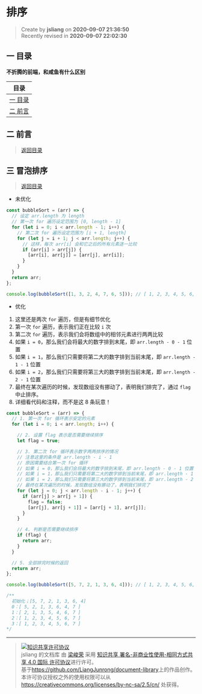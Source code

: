 排序
===

> Create by **jsliang** on **2020-09-07 21:36:50**  
> Recently revised in **2020-09-07 22:02:30**

## <a name="chapter-one" id="chapter-one"></a>一 目录

**不折腾的前端，和咸鱼有什么区别**

| 目录 |
| --- |
| [一 目录](#chapter-one) |
| <a name="catalog-chapter-two" id="catalog-chapter-two"></a>[二 前言](#chapter-two) |

## <a name="chapter-two" id="chapter-two"></a>二 前言

> [返回目录](#chapter-one)

## <a name="chapter-three" id="chapter-three"></a>三 冒泡排序

> [返回目录](#chapter-one)

* 未优化

```js
const bubbleSort = (arr) => {
  // 设定 arr.length 为 length
  // 第一次 for 遍历设定范围为 [0, length - 1]
  for (let i = 0; i < arr.length - 1; i++) {
    // 第二次 for 遍历设定范围为 [i + 1, length]
    for (let j = i + 1; j < arr.length; j++) {
      // 这样，每次 arr[i] 会和它之后的所有元素逐一比较
      if (arr[i] > arr[j]) {
        [arr[i], arr[j]] = [arr[j], arr[i]];
      }
    }
  }
  return arr;
};

console.log(bubbleSort([1, 3, 2, 4, 7, 6, 5])); // [ 1, 2, 3, 4, 5, 6, 7 ]
```

* 优化

1. 这里还是两次 `for` 遍历，但是有细节优化
2. 第一次 `for` 遍历，表示我们正在比较 `i` 次
3. 第二次 `for` 遍历，表示我们会将数组中的相邻元素进行两两比较
4. 如果 `i = 0`，那么我们会将最大的数字排到末尾，即 `arr.length - 0 - 1` 位置
5. 如果 `i = 1`，那么我们只需要将第二大的数字排到当前末尾，即 `arr.length - 1 - 1` 位置
6. 如果 `i = 2`，那么我们只需要将第三大的数字排到当前末尾，即 `arr.length - 2 - 1` 位置
7. 最终在某次遍历的时候，发现数组没有挪动了，表明我们排完了，通过 `flag` 中止排序。
8. 详细看代码和注释，而不是这 8 条玩意！

```js
const bubbleSort = (arr) => {
  // 1. 第一次 for 循环表示安定的元素
  for (let i = 0; i < arr.length; i++) {

    // 2. 设置 flag 表示是否需要继续排序
    let flag = true;

    // 3. 第二次 for 循环表示数字两两排序的情况
    // 注意这里的条件是 arr.length - i - 1
    // 原因需要结合第一次 for 循环
    // 如果 i = 0，那么我们会将最大的数字排到末尾，即 arr.length - 0 - 1 位置
    // 如果 i = 1，那么我们只需要将第二大的数字排到当前末尾，即 arr.length - 1 - 1 位置
    // 如果 i = 2，那么我们只需要将第三大的数字排到当前末尾，即 arr.length - 2 - 1 位置
    // 最终在某次遍历的时候，发现数组没有挪动了，表明我们排完了
    for (let j = 0; j < arr.length - i - 1; j++) {
      if (arr[j] > arr[j + 1]) {
        flag = false;
        [arr[j], arr[j + 1]] = [arr[j + 1], arr[j]];
      }
    }

    // 4. 判断是否需要继续排序
    if (flag) {
      return arr;
    }
  }

  // 5. 全部排完时候的返回
  return arr;
};

console.log(bubbleSort([5, 7, 2, 1, 3, 6, 4])); // [ 1, 2, 3, 4, 5, 6, 7 ]

/**
  初始化；[5, 7, 2, 1, 3, 6, 4]
  0：[ 5, 2, 1, 3, 6, 4, 7 ]
  1：[ 2, 1, 3, 5, 4, 6, 7 ]
  2：[ 1, 2, 3, 4, 5, 6, 7 ]
  3：[ 1, 2, 3, 4, 5, 6, 7 ]
*/
```

---

> <a rel="license" href="http://creativecommons.org/licenses/by-nc-sa/4.0/"><img alt="知识共享许可协议" style="border-width:0" src="https://i.creativecommons.org/l/by-nc-sa/4.0/88x31.png" /></a><br /><span xmlns:dct="http://purl.org/dc/terms/" property="dct:title">jsliang 的文档库</span> 由 <a xmlns:cc="http://creativecommons.org/ns#" href="https://github.com/LiangJunrong/document-library" property="cc:attributionName" rel="cc:attributionURL">梁峻荣</a> 采用 <a rel="license" href="http://creativecommons.org/licenses/by-nc-sa/4.0/">知识共享 署名-非商业性使用-相同方式共享 4.0 国际 许可协议</a>进行许可。<br />基于<a xmlns:dct="http://purl.org/dc/terms/" href="https://github.com/LiangJunrong/document-library" rel="dct:source">https://github.com/LiangJunrong/document-library</a>上的作品创作。<br />本许可协议授权之外的使用权限可以从 <a xmlns:cc="http://creativecommons.org/ns#" href="https://creativecommons.org/licenses/by-nc-sa/2.5/cn/" rel="cc:morePermissions">https://creativecommons.org/licenses/by-nc-sa/2.5/cn/</a> 处获得。